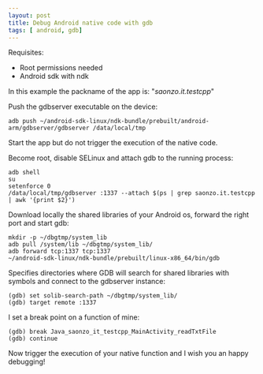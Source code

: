 ```yaml
---
layout: post
title: Debug Android native code with gdb
tags: [ android, gdb]
---
```


Requisites:
* Root permissions needed
* Android sdk with ndk

In this example the packname of the app is: "_saonzo.it.testcpp_"

Push the gdbserver executable on the device:

`adb push ~/android-sdk-linux/ndk-bundle/prebuilt/android-arm/gdbserver/gdbserver /data/local/tmp`

Start the app but do not trigger the execution of the native code.

Become root, disable SELinux and attach gdb to the running process:

```
adb shell
su
setenforce 0
/data/local/tmp/gdbserver :1337 --attach $(ps | grep saonzo.it.testcpp | awk '{print $2}')
```

Download locally the shared libraries of your Android os, forward the right port and start gdb:

```
mkdir -p ~/dbgtmp/system_lib
adb pull /system/lib ~/dbgtmp/system_lib/
adb forward tcp:1337 tcp:1337
~/android-sdk-linux/ndk-bundle/prebuilt/linux-x86_64/bin/gdb
```

Specifies directories where GDB will search for shared libraries with symbols and connect to the gdbserver instance:

```
(gdb) set solib-search-path ~/dbgtmp/system_lib/
(gdb) target remote :1337
```

I set a break point on a function of mine:

```
(gdb) break Java_saonzo_it_testcpp_MainActivity_readTxtFile
(gdb) continue
```

Now trigger the execution of your native function and I wish you an happy debugging!
